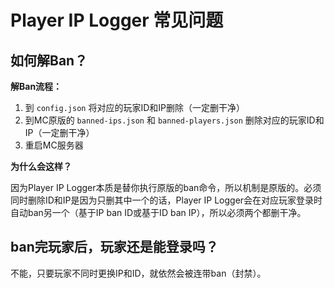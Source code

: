 # Player IP Logger 常见问题

## 如何解Ban？

**解Ban流程：**

1. 到 `config.json` 将对应的玩家ID和IP删除（一定删干净）
2. 到MC原版的 `banned-ips.json` 和 `banned-players.json` 删除对应的玩家ID和IP（一定删干净） 
3. 重启MC服务器

**为什么会这样？**

因为Player IP Logger本质是替你执行原版的ban命令，所以机制是原版的。必须同时删除ID和IP是因为只删其中一个的话，Player IP Logger会在对应玩家登录时自动ban另一个（基于IP ban ID或基于ID ban IP），所以必须两个都删干净。

## ban完玩家后，玩家还是能登录吗？

不能，只要玩家不同时更换IP和ID，就依然会被连带ban（封禁）。